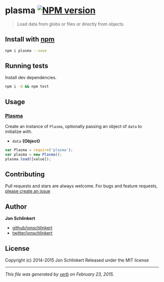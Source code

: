 # plasma [![NPM version](https://badge.fury.io/js/plasma.svg)](http://badge.fury.io/js/plasma)

> Load data from globs or files or directly from objects.

## Install with [npm](npmjs.org)

```bash
npm i plasma --save
```

## Running tests
Install dev dependencies.

```bash
npm i -d && npm test
```


## Usage
### [Plasma](index.js#L33)

Create an instance of `Plasma`, optionally passing an object of `data` to initialize with.

* `data` **{Object}**

```js
var Plasma = require('plasma');
var plasma = new Plasma();
plasma.load([value]);
```


## Contributing
Pull requests and stars are always welcome. For bugs and feature requests, [please create an issue](https://github.com/jonschlinkert/plasma/issues)

## Author

**Jon Schlinkert**

+ [github/jonschlinkert](https://github.com/jonschlinkert)
+ [twitter/jonschlinkert](http://twitter.com/jonschlinkert)

## License
Copyright (c) 2014-2015 Jon Schlinkert
Released under the MIT license

***

_This file was generated by [verb](https://github.com/assemble/verb) on February 23, 2015._